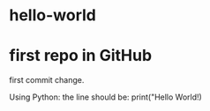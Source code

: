 # hello-world
# first repo in GitHub

first commit change. 

Using Python: the line should be: print("Hello World!)
